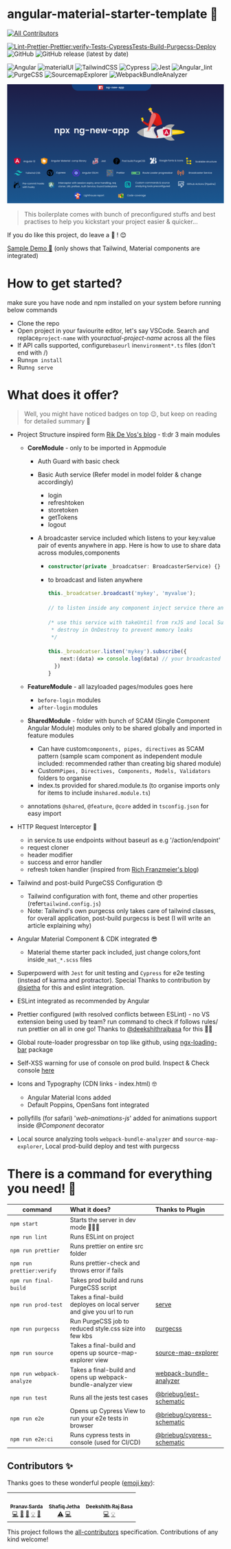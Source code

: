 # angular-material-starter-template 🍄

<!-- ALL-CONTRIBUTORS-BADGE:START - Do not remove or modify this section -->

[![All Contributors](https://img.shields.io/badge/all_contributors-3-orange.svg?style=flat-square)](#contributors-)

<!-- ALL-CONTRIBUTORS-BADGE:END -->

[![Lint-Prettier-Prettier:verify-Tests-CypressTests-Build-Purgecss-Deploy](https://github.com/sardapv/angular-material-starter-template/actions/workflows/build-deploy.yml/badge.svg)](https://github.com/sardapv/angular-material-starter-template/actions/workflows/build-deploy.yml) ![GitHub](https://img.shields.io/github/license/sardapv/ng-material-starter-template) ![GitHub release (latest by date)](https://img.shields.io/github/v/release/sardapv/angular-material-starter-template)

![Angular](https://img.shields.io/badge/Angular-12.0.0-red) ![materialUI](https://img.shields.io/badge/angular--material-12.0.0-blue) ![TailwindCSS](https://img.shields.io/badge/tailwindcss-2.1.2-%2306B6D4) ![Cypress](https://img.shields.io/badge/cypress-7.5.0-%23012) ![Jest](https://img.shields.io/badge/jest-27.0.4-%2316C213) ![Angular_lint](https://img.shields.io/badge/angular--eslint-12.0.1-important) ![PurgeCSS](https://img.shields.io/badge/postbuild%20purgecss-4.0.3-blueviolet) ![SourcemapExplorer](https://img.shields.io/badge/source--map--explorer-2.5.2-ff69b4) ![WebpackBundleAnalyzer](https://img.shields.io/badge/webpack--bundle--analyzer-4.4.1-yellow)

![logo](logoForThisRepo.png?raw=true)

> This boilerplate comes with bunch of preconfigured stuffs and best practises to help you kickstart your project easier & quicker...

If you do like this project, do leave a 🌟 ! 😊

[Sample Demo 🚀](https://sardapv.github.io/angular-material-starter-template/) (only shows that Tailwind, Material components are integrated)

# How to get started?

make sure you have node and npm installed on your system before running below commands

- Clone the repo
- Open project in your faviourite editor, let's say VSCode. Search and replace`project-name` with your*actual-project-name* across all the files
- If API calls supported, configure`baseurl` in`environment*.ts` files (don't end with /)
- Run`npm install`
- Run`ng serve`

# What does it offer?

> Well, you might have noticed badges on top 😉, but keep on reading for detailed summary 🍷

- Project Structure inspired form [Rik De Vos&#39;s blog](https://medium.com/dev-jam/5-tips-best-practices-to-organize-your-angular-project-e900db08702e) - tl:dr 3 main modules

  - **CoreModule** - only to be imported in Appmodule

    - Auth Guard with basic check

    - Basic Auth service (Refer model in model folder & change accordingly)

      - login
      - refreshtoken
      - storetoken
      - getTokens
      - logout

    - A broadcaster service included which listens to your key:value pair of events anywhere in app. Here is how to use to share data across modules,components

      - ```ts
        constructor(private _broadcatser: BroadcasterService) {}
        ```
      - to broadcast and listen anywhere

        ```ts
        this._broadcatser.broadcast('mykey', 'myvalue');

        // to listen inside any component inject service there and do simply below

        /* use this service with takeUntil from rxJS and local Subject &
         * destroy in OnDestroy to prevent memory leaks
         */

        this._broadcatser.listen('mykey').subscribe({
            next:(data) => console.log(data) // your broadcasted value
          })
        }
        ```

  - **FeatureModule** - all lazyloaded pages/modules goes here

    - `before-login` modules
    - `after-login` modules

  - **SharedModule** - folder with bunch of SCAM (Single Component Angular Module) modules only to be shared globally and imported in feature modules

    - Can have custom`components, pipes, directives` as SCAM pattern (sample scam component as independent module included: recommended rather than creating big shared module)
    - Custom`Pipes, Directives, Components, Models, Validators` folders to organise
    - index.ts provided for shared.module.ts (to organise imports only for items to include in`shared.module.ts`)

  - annotations `@shared`, `@feature`, `@core` added in `tsconfig.json` for easy import

- HTTP Request Interceptor 👀️

  - in service.ts use endpoints without baseurl as e.g '/action/endpoint'
  - request cloner
  - header modifier
  - success and error handler
  - refresh token handler (inspired from [Rich Franzmeier&#39;s blog](https://www.intertech.com/author/rich-franzmeier/ 'Posts by Rich Franzmeier'))

- Tailwind and post-build PurgeCSS Configuration 😍

  - Tailwind configuration with font, theme and other properties (refer`tailwind.config.js`)
  - Note: Tailwind's own purgecss only takes care of tailwind classes, for overall application, post-build purgecss is best (I will write an article explaining why)

- Angular Material Component & CDK integrated 😎

  - Material theme starter pack included, just change colors,font inside`_mat_*.scss` files

- Superpowerd with `Jest` for unit testing and `Cypress` for e2e testing (instead of karma and protractor). Special Thanks to contribution by [@sjetha](https://github.com/sjetha) for this and eslint integration.

- ESLint integrated as recommended by Angular

- Prettier configured (with resolved conflicts between ESLint) - no VS extension being used by team? run command to check if follows rules/ run prettier on all in one go! Thanks to [@deekshithrajbasa](https://github.com/deekshithrajbasa) for this ✌🏻

- Global route-loader progressbar on top like github, using [ngx-loading-bar](https://github.com/aitboudad/ngx-loading-bar) package

- Self-XSS warning for use of console on prod build. Inspect & Check console [here](https://sardapv.github.io/angular-material-starter-template/)

- Icons and Typography (CDN links - index.html) 🤓

  - Angular Material Icons added
  - Default Poppins, OpenSans font integrated

- pollyfills (for safari) '_web-animations-js_' added for animations support inside _@Component_ decorator

- Local source analyzing tools `webpack-bundle-analyzer` and `source-map-explorer`, Local prod-build deploy and test with purgecss

# There is a command for everything you need! 💃

| command                   | What it does?                                                        | Thanks to Plugin                                                                       |
| ------------------------- | :------------------------------------------------------------------- | :------------------------------------------------------------------------------------- |
| `npm start`               | Starts the server in dev mode 🤷🏻‍♂️                                     |                                                                                        |
| `npm run lint`            | Runs ESLint on project                                               |                                                                                        |
| `npm run prettier`        | Runs prettier on entire src folder                                   |                                                                                        |
| `npm run prettier:verify` | Runs prettier-check and throws error if fails                        |                                                                                        |
| `npm run final-build`     | Takes prod build and runs PurgeCSS script                            |                                                                                        |
| `npm run prod-test`       | Takes a final-build deployes on local server and give you url to run | [serve](https://www.npmjs.com/package/serve)                                           |
| `npm run purgecss`        | Run PurgeCSS job to reduced style.css size into few kbs              | [purgecss](https://www.npmjs.com/package/purgecss)                                     |
| `npm run source`          | Takes a final-build and opens up source-map-explorer view            | [source-map-explorer](https://www.npmjs.com/package/source-map-explorer)               |
| `npm run webpack-analyze` | Takes a final-build and opens up webpack-bundle-analyzer view        | [webpack-bundle-analyzer](https://www.npmjs.com/package/webpack-bundle-analyzer)       |
| `npm run test`            | Runs all the jests test cases                                        | [@briebug/jest-schematic](https://www.npmjs.com/package/@briebug/jest-schematic)       |
| `npm run e2e`             | Opens up Cypress View to run your e2e tests in browser               | [@briebug/cypress-schematic](https://www.npmjs.com/package/@briebug/cypress-schematic) |
| `npm run e2e:ci`          | Runs cypress tests in console (used for CI/CD)                       | [@briebug/cypress-schematic](https://www.npmjs.com/package/@briebug/cypress-schematic) |

## Contributors ✨

Thanks goes to these wonderful people ([emoji key](https://allcontributors.org/docs/en/emoji-key)):

<!-- ALL-CONTRIBUTORS-LIST:START - Do not remove or modify this section -->

<!-- prettier-ignore-start -->

<!-- markdownlint-disable -->

<table>
  <tr>
    <td align="center"><a href="http://pranavsarda.hashnode.dev/about"><img src="https://avatars.githubusercontent.com/u/14892874?v=4?s=100" width="100px;" alt=""/><br /><sub><b>Pranav Sarda</b></sub></a><br /><a href="https://github.com/sardapv/angular-material-starter-template/commits?author=sardapv" title="Code">💻</a> <a href="#blog-sardapv" title="Blogposts">📝</a> <a href="https://github.com/sardapv/angular-material-starter-template/commits?author=sardapv" title="Documentation">📖</a> <a href="#example-sardapv" title="Examples">💡</a> <a href="#design-sardapv" title="Design">🎨</a></td>
    <td align="center"><a href="https://github.com/sjetha"><img src="https://avatars.githubusercontent.com/u/1066864?v=4?s=100" width="100px;" alt=""/><br /><sub><b>Shafiq Jetha</b></sub></a><br /><a href="https://github.com/sardapv/angular-material-starter-template/commits?author=sjetha" title="Tests">⚠️</a> <a href="https://github.com/sardapv/angular-material-starter-template/commits?author=sjetha" title="Code">💻</a></td>
    <td align="center"><a href="http://deekshithrajbasa.github.io"><img src="https://avatars.githubusercontent.com/u/37568816?v=4?s=100" width="100px;" alt=""/><br /><sub><b>Deekshith Raj Basa</b></sub></a><br /><a href="https://github.com/sardapv/angular-material-starter-template/commits?author=DeekshithRajBasa" title="Code">💻</a> <a href="#example-DeekshithRajBasa" title="Examples">💡</a></td>
  </tr>
</table>

<!-- markdownlint-restore -->

<!-- prettier-ignore-end -->

<!-- ALL-CONTRIBUTORS-LIST:END -->

This project follows the [all-contributors](https://github.com/all-contributors/all-contributors) specification. Contributions of any kind welcome!
